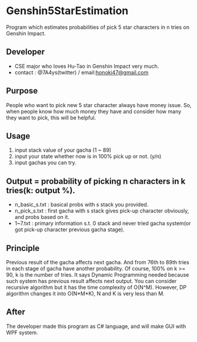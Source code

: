 # Genshin5StarEstimation
Program which estimates probabilities of pick 5 star characters in n tries on Genshin Impact.

## Developer
- CSE major who loves Hu-Tao in Genshin Impact very much.
- contact : @7A4ys(twitter) / email:honoki47@gmail.com

## Purpose
People who want to pick new 5 star character always have money issue. So, when people know how much money they have and consider how many they want to pick, this will be helpful.

## Usage
1. input stack value of your gacha (1 ~ 89)
2. input your state whether now is in 100% pick up or not. (y/n)
3. input gachas you can try.

## Output = probability of picking n characters in k tries(k: output %).
- n_basic_s.txt : basical probs with s stack you provided.
- n_pick_s.txt : first gacha with s stack gives pick-up character obviously, and probs based on it.
- 1~7.txt : primary information s.t. 0 stack and never tried gacha system(or got pick-up character previous gacha stage).

## Principle
Previous result of the gacha affects next gacha. And from 76th to 89th tries in each stage of gacha have another probability. Of course, 100% on k >= 90, k is the number of tries. It says Dynamic Programming needed because such system has previous result affects next output. You can consider recursive algorithm but it has the time complexity of O(N^M). However, DP algorithm changes it into O(N\*M\*K), N and K is very less than M.

## After
The developer made this program as C# language, and will make GUI with WPF system.
